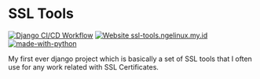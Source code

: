 # SSL Tools

[![Django CI/CD Workflow](https://github.com/annahri/ssl-tools/actions/workflows/ci.yaml/badge.svg)](https://github.com/annahri/ssl-tools/actions/workflows/ci.yaml)
[![Website ssl-tools.ngelinux.my.id](https://img.shields.io/website-up-down-green-red/http/shields.io.svg)](https://ssl-tools.ngelinux.my.id)
[![made-with-python](https://img.shields.io/badge/Made%20with-Python-1f425f.svg)](https://www.python.org/)

My first ever django project which is basically a set of SSL tools that I often use for any work related with SSL Certificates.
